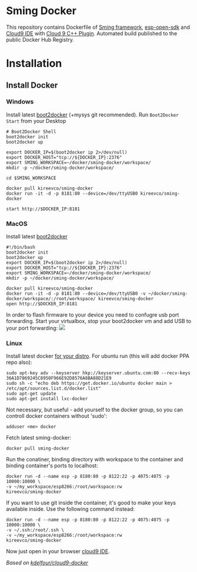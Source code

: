 Sming Docker
=============

This repository contains Dockerfile of [Sming framework](github.com/anakod/Sming), [esp-open-sdk](https://github.com/pfalcon/esp-open-sdk) and [Cloud9 IDE](https://github.com/c9/core) with [Cloud 9 C++ Plugin](https://github.com/invokr/c9.ide.language.cpp). Automated build published to the public Docker Hub Registry.

# Installation

## Install Docker

### Windows
Install latest [boot2docker](https://github.com/boot2docker/windows-installer/releases) (+mysys git recommended). Run ```Boot2Docker Start``` from your Desktop
```
# Boot2Docker Shell
boot2docker init
boot2docker up

export DOCKER_IP=$(boot2docker ip 2>/dev/null)
export DOCKER_HOST="tcp://${DOCKER_IP}:2376"
export SMING_WORKSPACE=~/docker/sming-docker/workspace/
mkdir -p ~/docker/sming-docker/workspace/

cd $SMING_WORKSPACE

docker pull kireevco/sming-docker
docker run -it -d -p 8181:80 --device=/dev/ttyUSB0 kireevco/sming-docker

start http://$DOCKER_IP:8181
```

### MacOS

Install latest [boot2docker](https://github.com/boot2docker/osx-installer/releases)
```
#!/bin/bash
boot2docker init
boot2docker up
export DOCKER_IP=$(boot2docker ip 2>/dev/null)
export DOCKER_HOST="tcp://${DOCKER_IP}:2376"
export SMING_WORKSPACE=~/docker/sming-docker/workspace/
mkdir -p ~/docker/sming-docker/workspace/

docker pull kireevco/sming-docker
docker run -it -d -p 8181:80 --device=/dev/ttyUSB0 -v ~/docker/sming-docker/workspace/:/root/workspace/ kireevco/sming-docker
open http://$DOCKER_IP:8181
```

In order to flash firmware to your device you need to confugre usb port forwarding. Start your virtualbox, stop your boot2docker vm and add USB to your port forwarding:
![](http://i.imgur.com/x1Po4Yl.png)


### Linux
Install latest docker [for your distro](https://docs.docker.com/installation/). For ubuntu run (this will add docker PPA repo also):
```
sudo apt-key adv --keyserver hkp://keyserver.ubuntu.com:80 --recv-keys 36A1D7869245C8950F966E92D8576A8BA88D21E9
sudo sh -c "echo deb https://get.docker.io/ubuntu docker main > /etc/apt/sources.list.d/docker.list"
sudo apt-get update
sudo apt-get install lxc-docker
```

Not necessary, but useful - add yourself to the docker group, so you can controll docker containers without 'sudo':
```
adduser <me> docker
```

Fetch latest sming-docker:
```
docker pull sming-docker
```

Run the conatiner, binding directory with workspace to the container and binding container's ports to localhost:
```
docker run -d --name esp -p 8180:80 -p 8122:22 -p 4075:4075 -p 10000:10000 \
-v ~/my_workspace/esp8266:/root/workspace:rw 
kireevco/sming-docker
```

If you want to use git inside the container, it's good to make your keys available inside. Use the following command instead:
```
docker run -d --name esp -p 8180:80 -p 8122:22 -p 4075:4075 -p 10000:10000 \
-v ~/.ssh:/root/.ssh \
-v ~/my_workspace/esp8266:/root/workspace:rw 
kireevco/sming-docker
```

Now just open in your browser [cloud9 IDE](http://localhost:8180/).

_Based on [kdelfour/cloud9-docker](https://registry.hub.docker.com/u/kdelfour/cloud9-docker/)_
